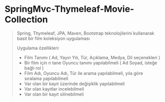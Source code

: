 # SpringMvc-Thymeleaf-Movie-Collection


> Spring, Thymeleaf, JPA, Maven, Bootstrap teknolojilerini kullanarak
> basit bir film koleksiyon uygulaması 
>
> Uygulama özellikleri:
> * Film Tanımı ( Ad, Yayın Yılı, Tür, Açıklama, Medya, Dil seçenekleri )
> * Bir film için n tane Oyuncu tanımı yapılabilmeli ( Ad Soyad, isteğe
> bağlı rol )
> * Film Adı, Oyuncu Adı, Tür ile arama yapılabilmeli, yıla göre sıralama
> yapılabilmeli
> * Var olan bir kayıt üzerinde değişiklik yapılabilmeli
> * Var olan kayıtlar incelebilmeli
> * Var olan bir kayıt silinebilmeli  
>
